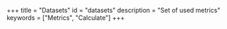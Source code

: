 +++
title = "Datasets"
id = "datasets"
description = "Set of used metrics"
keywords = ["Metrics", "Calculate"]
+++
